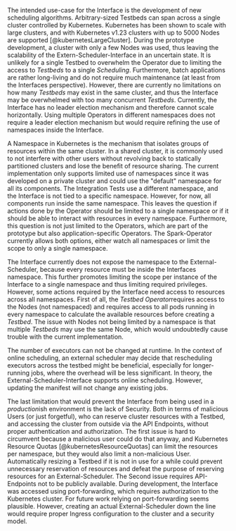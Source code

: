The intended use-case for the Interface is the development of new scheduling algorithms. Arbitrary-sized Testbeds can span across a single cluster controlled by Kubernetes. Kubernetes has been shown to scale with large clusters, and with Kubernetes v1.23 clusters with up to 5000 Nodes are supported [@kubernetesLargeCluster]. During the prototype development, a cluster with only a few Nodes was used, thus leaving the scalability of the Extern-Scheduler-Interface in an uncertain state. It is unlikely for a single Testbed to overwhelm the Operator due to limiting the access to *Testbeds* to a single *Scheduling*. Furthermore, batch applications are rather long-living and do not require much maintenance (at least from the Interfaces perspective). However, there are currently no limitations on how many *Testbeds* may exist in the same cluster, and thus the Interface may be overwhelmed with too many concurrent *Testbeds*. Currently, the Interface has no leader election mechanism and therefore cannot scale horizontally. Using multiple Operators in different namespaces does not require a leader election mechanism but would require refining the use of namespaces inside the Interface.

A Namespace in Kubernetes is the mechanism that isolates groups of resources within the same cluster. In a shared cluster, it is commonly used to not interfere with other users without revolving back to statically partitioned clusters and lose the benefit of resource sharing. The current implementation only supports limited use of namespaces since it was developed on a private cluster and could use the "default" namespace for all its components. The Integration Tests use a different namespace, and the Interface is not tied to a specific namespace. However, for now, all components run inside the same namespace. This leaves the question if actions done by the Operator should be limited to a single namespace or if it should be able to interact with resources in every namespace. Furthermore, this question is not just limited to the Operators, which are part of the prototype but also application-specific Operators. The Spark-Operator currently allows both options, either watch all namespaces or limit the scope to only a single namespace. 

The Interface currently does not expose the namespace to the External-Scheduler, because every resource must be inside the Interfaces namespace. This further promotes limiting the scope per instance of the Interface to a single namespace and thus limiting required privileges. However, some actions required by the Interface need access to resources across all namespaces. First of all, the *Testbed Operator*requires access to the Nodes (not namespaced) and requires access to all pods running in every namespace to calculate the available resources before creating a *Testbed*. The issue with Nodes not being limited by a namespace is that multiple *Testbeds* may use the same Node, which would undoubtedly cause trouble with the current implementation.

The number of executors can not be changed at runtime. In the context of online scheduling, an external scheduler may decide that rescheduling executors across the testbed might be beneficial, especially for longer-running jobs, where the overhead will be less significant. In theory, the External-Scheduler-Interface supports online scheduling. However, updating the manifest will not change any existing jobs.

The last limitation that would prevent the Interface from being used in a *production*ish environment is the lack of Security. Both in terms of malicious Users (or just forgetful), who can reserve cluster resources with a Testbed, and accessing the cluster from outside via the API Endpoints, without proper authentication and authorization. The first issue is hard to circumvent because a malicious user could do that anyway, and Kubernetes Resource Quotas [@kubernetesResourceQuotas] can limit the resources per namespace, but they would also limit a non-malicious User. Automatically resizing a Testbed if it is not in use for a while could prevent unnecessary reservation of resources and defeat the purpose of reserving resources for an External-Scheduler. The Second issue requires API-Endpoints not to be publicly available. During development, the Interface was accessed using port-forwarding, which requires authorization to the Kubernetes cluster. For future work relying on port-forwarding seems plausible. However, creating an actual External-Scheduler down the line would require proper Ingress configuration to the cluster and a security model. 
